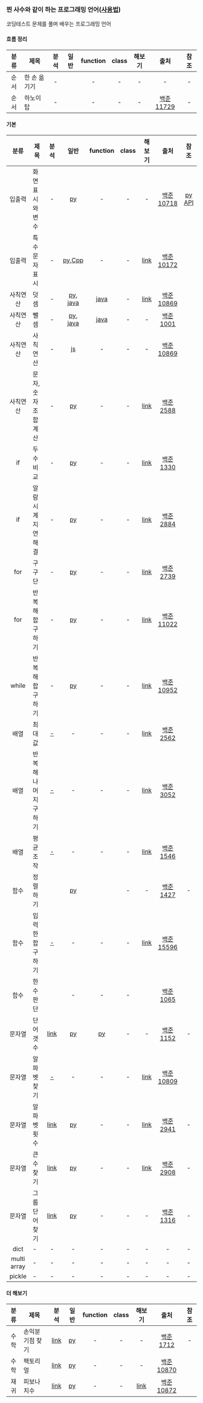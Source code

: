 ### 찐 사수와 같이 하는 프로그래밍 언어([사용법](./refer/README.md))
코딩테스트 문제를 풀며 배우는 프로그래밍 언어

#### 흐름 정리
| 분류 | 제목 | 분석 | 일반 | function| class| 해보기 | 출처 | 참조 |
| :---: | --- | :---: | :---: | :---: | :---: | :---: | :---: |:---: |
|순서|한 손 옮기기|-||-|-|-|-|-|
|순서|하노이 탑|-||-|-|-|[백준 11729](https://www.acmicpc.net/problem/11729)|-|


#### 기본  
| 분류 | 제목 | 분석 | 일반 | function| class| 해보기 | 출처 | 참조 |
| :---: | --- | :---: | :---: | :---: | :---: | :---: | :---: |:---: |
|입출력|화면 표시와 변수|-|[py](./python/baekjoon_10718_flat.py)|-|-|-|[백준 10718](https://www.acmicpc.net/problem/10718)|[py API](https://docs.python.org/3/tutorial/inputoutput.html)|
|입출력|특수문자 표시|-|[py](./python/baekjoon_10172_flat.py),[Cpp](https://www.acmicpc.net/source/39394188)|-|-|[link](https://www.acmicpc.net/problem/10171)|[백준 10172](https://www.acmicpc.net/problem/10172)||
|사칙연산|덧셈|-|[py](./python/baekjoon_10869_flat.py), [java](https://www.acmicpc.net/source/51262155)|[java](https://www.acmicpc.net/source/51262242)|-|[link](https://www.acmicpc.net/problem/10430)|[백준 10869](https://www.acmicpc.net/problem/10869)||
|사칙연산|뺄셈|-|[py](https://www.acmicpc.net/source/39391897), [java](https://www.acmicpc.net/source/51262155)|[java](https://www.acmicpc.net/source/51262242)|-|-|[백준 1001](https://www.acmicpc.net/problem/1001)||
|사칙연산|사칙연산|-|[js](https://www.acmicpc.net/source/51578955)|-|-|-|[백준 10869](https://www.acmicpc.net/problem/10869)||
|사칙연산|문자, 숫자 조합 계산|-|[py](./python/baekjoon_2588_flat.py)|-|-|[link](https://www.acmicpc.net/problem/18108)|[백준 2588](https://www.acmicpc.net/problem/2588)||
|if|두 수 비교|-|[py](./python/baekjoon_1330_flat.py)|-|-|[link](https://www.acmicpc.net/problem/9498)|[백준 1330](https://www.acmicpc.net/problem/1330)||
|if|알람시계 지연 해결|-|[py](./python/baekjoon_2884_flat.py)|-|-|[link](https://www.acmicpc.net/problem/2525)|[백준 2884](https://www.acmicpc.net/problem/2884)||
|for|구구단|-|[py](./python/baekjoon_2739_flat.py)|-|-|[link](https://www.acmicpc.net/problem/8393)|[백준 2739](https://www.acmicpc.net/problem/2739)||
|for|반복해 합 구하기|-|[py](./python/baekjoon_11022_flat.py)|-|-|[link](https://www.acmicpc.net/problem/10871)|[백준 11022](https://www.acmicpc.net/problem/11022)||
|while|반복해 합 구하기|-|[py](./python/baekjoon_10952_flat.py)|-|-|[link](https://www.acmicpc.net/problem/1110)|[백준 10952](https://www.acmicpc.net/problem/10952)||
|배열|최대값|[-]()|-|-|-|[link](https://www.acmicpc.net/problem/10818)|[백준 2562](https://www.acmicpc.net/problem/2562)||
|배열|반복해 나머지 구하기|[-]()|-|-|-|[link](https://www.acmicpc.net/problem/2577)|[백준 3052](https://www.acmicpc.net/problem/3052)||
|배열|평균 조작|[-]()|-|-|-|[link](https://www.acmicpc.net/problem/4344)|[백준 1546](https://www.acmicpc.net/problem/1546)||
|함수|정렬하기||[py](./python/baekjoon_1427_flat.py)||-|-|[백준 1427](https://www.acmicpc.net/problem/1427)|-|
|함수|입력한 합 구하기|[-]()|-|-|-|[link](https://www.acmicpc.net/problem/4673)|[백준 15596](https://www.acmicpc.net/problem/15596)||
|함수|한수 판단||-|-|-||[백준 1065](https://www.acmicpc.net/problem/1065)||
|문자열|단어 갯수|[link](./analysis/baekjoon_1152_analysis.txt)|[py](./python/baekjoon_1152_flat.py)|[py](./python/baekjoon_1152_function.py)|-|-|[백준 1152](https://www.acmicpc.net/problem/1152)|-|
|문자열|알파벳 찾기|[-]()|-|-|-|[link](https://www.acmicpc.net/problem/2675)|[백준 10809](https://www.acmicpc.net/problem/10809)||
|문자열|알파벳 횟수|[link](./analysis/baekjoon_2941_analysis.txt)|[py](./python/baekjoon_2941_flat.py)|-|-|[link](https://www.acmicpc.net/problem/1157)|[백준 2941](https://www.acmicpc.net/problem/2941)|-|
|문자열|큰수 찾기|[link](./analysis/baekjoon_2908_analysis.txt)|[py](./python/baekjoon_2908_flat.py)|-|-|[link](https://www.acmicpc.net/problem/11720)|[백준 2908](https://www.acmicpc.net/problem/2908)|-|
|문자열|그룹단어 찾기|[link](./analysis/baekjoon_1316_analysis.txt)|[py](./python/baekjoon_1316_flat.py)|-|-|-|[백준 1316](https://www.acmicpc.net/problem/1316)|-|
|dict| - | - | - | - | - | - | - | - |
|multi array| - | - | - | - | - | - | - | - |
|pickle| - | - | - | - | - | - | - | - |

#### 더 해보기  
| 분류 | 제목 | 분석 | 일반 | function| class| 해보기 | 출처 | 참조 |
| :---: | --- | :---: | :---: | :---: | :---: | :---: | :---: |:---: |
|수학|손익분기점 찾기|[link](./analysis/baekjoon_1712_analysis.txt)|[py](./python/baekjoon_1712_flat.py)|-|-|-|[백준 1712](https://www.acmicpc.net/problem/1712)|-|
|수학|팩토리얼|[link](./analysis/baekjoon_10870_analysis.txt)|[py](./python/baekjoon_10870_flat.py)|-|-|-|[백준 10870](https://www.acmicpc.net/problem/10870)||
|재귀|피보나치수|[link](./analysis/baekjoon_10872_analysis.txt)|[py](./python/baekjoon_10872_flat.py)|-|-|[link](https://www.acmicpc.net/problem/2447)|[백준 10872](https://www.acmicpc.net/problem/10872)||
